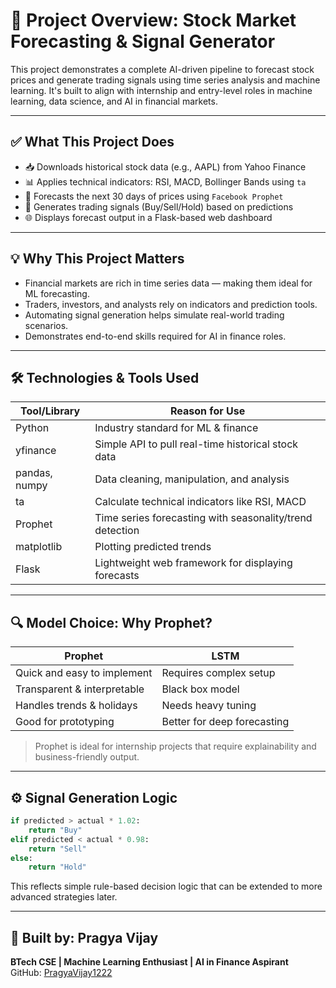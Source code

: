 # 📘 Project Overview: Stock Market Forecasting & Signal Generator

This project demonstrates a complete AI-driven pipeline to forecast stock prices and generate trading signals using time series analysis and machine learning. It's built to align with internship and entry-level roles in machine learning, data science, and AI in financial markets.

---

## ✅ What This Project Does

- 📥 Downloads historical stock data (e.g., AAPL) from Yahoo Finance
- 📊 Applies technical indicators: RSI, MACD, Bollinger Bands using `ta`
- 🔮 Forecasts the next 30 days of prices using `Facebook Prophet`
- 🚦 Generates trading signals (Buy/Sell/Hold) based on predictions
- 🌐 Displays forecast output in a Flask-based web dashboard

---

## 💡 Why This Project Matters

- Financial markets are rich in time series data — making them ideal for ML forecasting.
- Traders, investors, and analysts rely on indicators and prediction tools.
- Automating signal generation helps simulate real-world trading scenarios.
- Demonstrates end-to-end skills required for AI in finance roles.

---

## 🛠 Technologies & Tools Used

| Tool/Library     | Reason for Use |
|------------------|----------------|
| Python           | Industry standard for ML & finance |
| yfinance         | Simple API to pull real-time historical stock data |
| pandas, numpy    | Data cleaning, manipulation, and analysis |
| ta               | Calculate technical indicators like RSI, MACD |
| Prophet          | Time series forecasting with seasonality/trend detection |
| matplotlib       | Plotting predicted trends |
| Flask            | Lightweight web framework for displaying forecasts |

---

## 🔍 Model Choice: Why Prophet?

| Prophet                     | LSTM                           |
|-----------------------------|--------------------------------|
| Quick and easy to implement | Requires complex setup         |
| Transparent & interpretable | Black box model                |
| Handles trends & holidays   | Needs heavy tuning             |
| Good for prototyping        | Better for deep forecasting    |

> Prophet is ideal for internship projects that require explainability and business-friendly output.

---

## ⚙️ Signal Generation Logic

```python
if predicted > actual * 1.02:
    return "Buy"
elif predicted < actual * 0.98:
    return "Sell"
else:
    return "Hold"
```

This reflects simple rule-based decision logic that can be extended to more advanced strategies later.


---

## 🧠 Built by: Pragya Vijay

**BTech CSE | Machine Learning Enthusiast | AI in Finance Aspirant**  
GitHub: [PragyaVijay1222](https://github.com/PragyaVijay1222)
